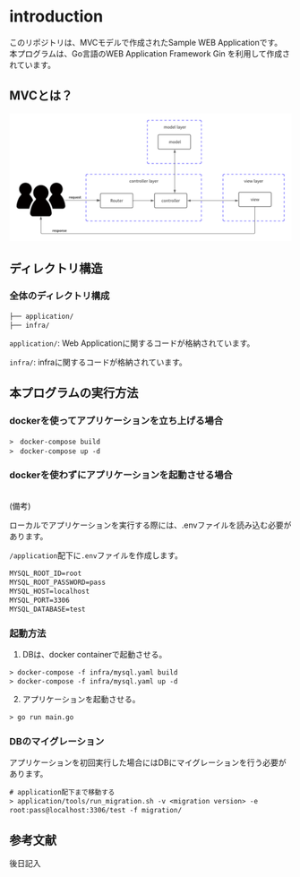 # introduction

このリポジトリは、MVCモデルで作成されたSample WEB Applicationです。 本プログラムは、Go言語のWEB Application Framework Gin を利用して作成されています。

## MVCとは？

![mvc model](image/mvc-model.png)

## ディレクトリ構造

### 全体のディレクトリ構成

```terminal:全体のディレクトリ構成
├── application/
├── infra/
```

`application/`: Web Applicationに関するコードが格納されています。

`infra/`: infraに関するコードが格納されています。

## 本プログラムの実行方法

### dockerを使ってアプリケーションを立ち上げる場合

```terminal:terminal
>　docker-compose build
>　docker-compose up -d
```

### dockerを使わずにアプリケーションを起動させる場合

<br>
(備考)

ローカルでアプリケーションを実行する際には、.envファイルを読み込む必要があります。

`/application`配下に`.env`ファイルを作成します。

```:.env
MYSQL_ROOT_ID=root
MYSQL_ROOT_PASSWORD=pass
MYSQL_HOST=localhost
MYSQL_PORT=3306
MYSQL_DATABASE=test
```

### 起動方法

1. DBは、docker containerで起動させる。

```terminal:terminal
> docker-compose -f infra/mysql.yaml build
> docker-compose -f infra/mysql.yaml up -d
```

2. アプリケーションを起動させる。

```terminal:アプリケーションの起動方法
> go run main.go
```

### DBのマイグレーション

アプリケーションを初回実行した場合にはDBにマイグレーションを行う必要があります。

```terminal:
# application配下まで移動する
> application/tools/run_migration.sh -v <migration version> -e root:pass@localhost:3306/test -f migration/
```

## 参考文献

後日記入

